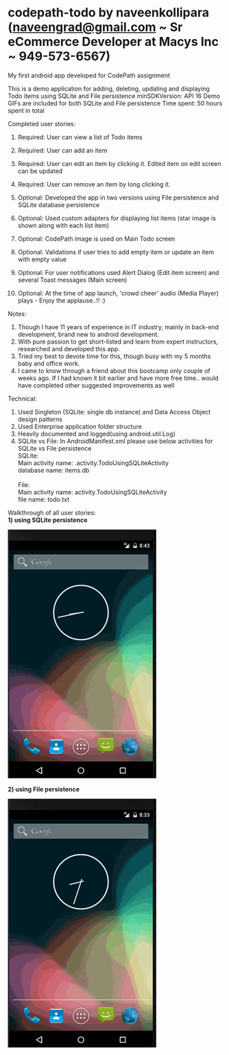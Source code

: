 # codepath-todo by naveenkollipara (naveengrad@gmail.com ~ Sr eCommerce Developer at Macys Inc ~ 949-573-6567)
My first android app developed for CodePath assignment

This is a demo application for adding, deleting, updating and displaying Todo items using SQLite and File persistence
minSDKVersion: API 16
Demo GIFs are included for both SQLite and File persistence
Time spent: 50 hours spent in total

Completed user stories:

 1) Required: User can view a list of Todo items <br>
 2) Required: User can add an item <br>
 3) Required: User can edit an item by clicking it. Edited item on edit screen can be updated <br>
 4) Required: User can remove an item by long clicking it. <br>
 
 5) Optional: Developed the app in two versions using File persistence and SQLite database persistence <br>
 6) Optional: Used custom adapters for displaying list items (star image is shown along with each list item) <br>
 7) Optional: CodePath image is used on Main Todo screen <br>
 8) Optional: Validations if user tries to add empty item or update an item with empty value <br>
 9) Optional: For user notifications used Alert Dialog (Edit item screen) and several Toast messages (Main screen) <br>
 10) Optional: At the time of app launch, 'crowd cheer' audio (Media Player) plays - Enjoy the applause..!! :) <br>
 
 
Notes:

 1) Though I have 11 years of experience in IT industry, mainly in back-end development, brand new to android development. <br>
 2) With pure passion to get short-listed and learn from expert instructors, researched and developed this app.<br>
 3) Tried my best to devote time for this, though busy with my 5 months baby and office work.<br>
 4) I came to know through a friend about this bootcamp only couple of weeks ago. If I had known it bit earlier and have more     free time.. would have completed other suggested improvements as well<br>
 
 Technical:
 1) Used Singleton (SQLite: single db instance) and Data Access Object design patterns<br>
 2) Used Enterprise application folder structure<br>
 3) Heavily documented and logged(using android.util.Log)<br>
 4) SQLite vs File: In AndroidManifest.xml please use below activities for SQLite vs File persistence        <br>
	SQLite: <br>
		Main activity name: .activity.TodoUsingSQLiteActivity<br>
		database name: items.db	<br>	
        File: <br>
		Main activity name: activity.TodoUsingSQLiteActivity<br>
		file name: todo.txt<br>

Walkthrough of all user stories:
<br>
<b>1) using SQLite persistence</b>
<p><a href="sqlite-persistence.gif" target="_blank"><img src="sqlite-persistence.gif" alt="SQLite persistence demo Video Walkthrough" style="max-width:100%;"></a></p>


<b>2) using File persistence</b>
<p><a href="file-persistence.gif" target="_blank"><img src="file-persistence.gif" alt="File persistence demo Video Walkthrough" style="max-width:100%;"></a></p>
